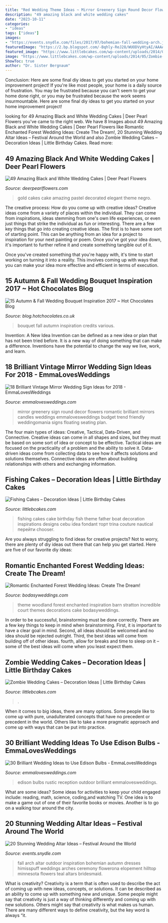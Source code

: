 ```yaml
---
title: "Red Wedding Theme Ideas ~ Mirror Greenery Sign Round Decor Flowers Romantic Brilliant Mirrors Candles Weddings Emmalovesweddings Budget Trend Friendly Weddingomania Signs Floating Seating Plan"
description: "49 amazing black and white wedding cakes"
date: "2023-10-11"
categories:
- "ideas"
tags: ["ideas"]
images:
- "https://events.snydle.com/files/2017/07/bohemian-fall-wedding-arch.jpg"
featuredImage: "https://2.bp.blogspot.com/-Bqhly-ReJ28/WUODVyHtyAI/AAAAAAAABhE/mJoKdhwiQpYnC9ToeopMH4E3UhQZVFyywCLcBGAs/s1600/Autumn_Fall_Wedding_Bouquet_ideas_9.jpg"
featured_image: "https://www.littlebcakes.com/wp-content/uploads/2014/05/Zombie-Wedding-Cake-Pictures.jpg"
image: "https://www.littlebcakes.com/wp-content/uploads/2014/05/Zombie-Wedding-Cake-Pictures.jpg"
ShowToc: true
author: "Dr. Sister Bergnaum"
---
```



Conclusion: Here are some final diy ideas to get you started on your home improvement project!
If you're like most people, your home is a daily source of frustration. You may be frustrated because you can't seem to get your home done right, or you may be frustrated because the work seems insurmountable. Here are some final diy ideas to get you started on your home improvement project!

	

		
looking for 49 Amazing Black and White Wedding Cakes | Deer Pearl Flowers you've came to the right web. We have 8 Images about 49 Amazing Black and White Wedding Cakes | Deer Pearl Flowers like Romantic Enchanted Forest Wedding Ideas: Create The Dream!, 20 Stunning Wedding Altar Ideas – Festival Around the World and also Zombie Wedding Cakes – Decoration Ideas | Little Birthday Cakes. Read more:
		
    
## 49 Amazing Black And White Wedding Cakes | Deer Pearl Flowers

<img loading=lazy src="http://www.deerpearlflowers.com/wp-content/uploads/2015/05/white-gold-and-black-omre-wedding-cake.jpg" onerror="this.onerror=null;this.src='https://tse3.mm.bing.net/th?id=OIP.TW2r4CU7giAC331U5E235AHaK8&amp;pid=15.1';" alt="49 Amazing Black and White Wedding Cakes | Deer Pearl Flowers">

_Source: deerpearlflowers.com_

>gold cakes cake amazing pastel decorated elegant theme negro. 

	

The creative process: How do you come up with creative ideas?
Creative ideas come from a variety of places within the individual. They can come from inspirations, ideas stemming from one's own life experiences, or even just things that strike the individual as fun or interesting. 
There are a few key things that go into creating creative ideas. The first is to have some sort of starting point. This can be anything from an idea for a project to inspiration for your next painting or poem. Once you've got your idea down, it's important to further refine it and create something tangible out of it. 

Once you've created something that you're happy with, it's time to start working on turning it into a reality. This involves coming up with ways that you can make your idea more effective and efficient in terms of execution.

    
## 15 Autumn &amp; Fall Wedding Bouquet Inspiration 2017 ~ Hot Chocolates Blog

<img loading=lazy src="https://2.bp.blogspot.com/-Bqhly-ReJ28/WUODVyHtyAI/AAAAAAAABhE/mJoKdhwiQpYnC9ToeopMH4E3UhQZVFyywCLcBGAs/s1600/Autumn_Fall_Wedding_Bouquet_ideas_9.jpg" onerror="this.onerror=null;this.src='https://tse3.mm.bing.net/th?id=OIP.OBvSaapFw1IiZb4Z6Zvc-QHaLH&amp;pid=15.1';" alt="15 Autumn &amp; Fall Wedding Bouquet Inspiration 2017 ~ Hot Chocolates Blog">

_Source: blog.hotchocolates.co.uk_

>bouquet fall autumn inspiration credits various. 

	

Invention: A New Idea
Invention can be defined as a new idea or plan that has not been tried before. It is a new way of doing something that can make a difference. Inventions have the potential to change the way we live, work, and learn.

    
## 18 Brilliant Vintage Mirror Wedding Sign Ideas For 2018 - EmmaLovesWeddings

<img loading=lazy src="http://emmalovesweddings.com/wp-content/uploads/2017/11/vintage-mirror-wedding-sign-ideas.jpg" onerror="this.onerror=null;this.src='https://tse4.mm.bing.net/th?id=OIP.y5EPYNY12GZJqff87TGOPQHaLH&amp;pid=15.1';" alt="18 Brilliant Vintage Mirror Wedding Sign Ideas for 2018 - EmmaLovesWeddings">

_Source: emmalovesweddings.com_

>mirror greenery sign round decor flowers romantic brilliant mirrors candles weddings emmalovesweddings budget trend friendly weddingomania signs floating seating plan. 

	

The four main types of ideas: Creative, Tactical, Data-Driven, and Connective.
Creative ideas can come in all shapes and sizes, but they must be based on some sort of idea or concept to be effective. Tactical ideas are focused on the practicality of a problem and the ability to solve it. Data-driven ideas come from collecting data to see how it affects solutions and solutions themselves. Connective ideas are often about building relationships with others and exchanging information.

    
## Fishing Cakes – Decoration Ideas | Little Birthday Cakes

<img loading=lazy src="http://www.littlebcakes.com/wp-content/uploads/2014/01/Fishing-Cakes-Images-768x1024.jpg" onerror="this.onerror=null;this.src='https://tse2.mm.bing.net/th?id=OIP.S3wlJN5qLFvpB1LYeXJyMwHaJ4&amp;pid=15.1';" alt="Fishing Cakes – Decoration Ideas | Little Birthday Cakes">

_Source: littlebcakes.com_

>fishing cakes cake birthday fish theme father boat decoration inspirations designs cebu idea fondant торт trina couture nautical перейти chooser. 

	

Are you always struggling to find ideas for creative projects? Not to worry, there are plenty of diy ideas out there that can help you get started. Here are five of our favorite diy ideas: 

    
## Romantic Enchanted Forest Wedding Ideas: Create The Dream!

<img loading=lazy src="https://bodasyweddings.com/wp-content/uploads/2017/03/woodland-wedding-theme-inspiration.jpg" onerror="this.onerror=null;this.src='https://tse4.mm.bing.net/th?id=OIP.eWiPIIvvtKjWYz3t96OhdgHaRF&amp;pid=15.1';" alt="Romantic Enchanted Forest Wedding Ideas: Create The Dream!">

_Source: bodasyweddings.com_

>theme woodland forest enchanted inspiration barn stratton incredible court themes decorations cake bodasyweddings. 

	

In order to be successful, brainstorming must be done correctly. There are a few key things to keep in mind when brainstorming. First, it is important to have a clear goal in mind. Second, all ideas should be welcomed and no idea should be rejected outright. Third, the best ideas will come from building off of other ideas. fourth, allow for breaks and time to sleep on it – some of the best ideas will come when you least expect them.

    
## Zombie Wedding Cakes – Decoration Ideas | Little Birthday Cakes

<img loading=lazy src="https://www.littlebcakes.com/wp-content/uploads/2014/05/Zombie-Wedding-Cake-Pictures.jpg" onerror="this.onerror=null;this.src='https://tse3.mm.bing.net/th?id=OIP.CVeafeXd66EFrYA4y4piSwHaLH&amp;pid=15.1';" alt="Zombie Wedding Cakes – Decoration Ideas | Little Birthday Cakes">

_Source: littlebcakes.com_

>. 

	

When it comes to big ideas, there are many options. Some people like to come up with pure, unadulterated concepts that have no precedent or precedent in the world. Others like to take a more pragmatic approach and come up with ways that can be put into practice. 

    
## 30 Brilliant Wedding Ideas To Use Edison Bulbs - EmmaLovesWeddings

<img loading=lazy src="https://emmalovesweddings.com/wp-content/uploads/2017/10/outdoor-rustic-wedding-reception-ideas.jpg" onerror="this.onerror=null;this.src='https://tse3.mm.bing.net/th?id=OIP.fZdrfC13ry4-yquBoRzX-QHaLH&amp;pid=15.1';" alt="30 Brilliant Wedding Ideas to Use Edison Bulbs - EmmaLovesWeddings">

_Source: emmalovesweddings.com_

>edison bulbs rustic reception outdoor brilliant emmalovesweddings. 

	

What are some ideas?
Some ideas for activities to keep your child engaged include: reading, math, science, coding,and watching TV. One idea is to make a game out of one of their favorite books or movies. Another is to go on a walking tour around the city.

    
## 20 Stunning Wedding Altar Ideas – Festival Around The World

<img loading=lazy src="https://events.snydle.com/files/2017/07/bohemian-fall-wedding-arch.jpg" onerror="this.onerror=null;this.src='https://tse4.mm.bing.net/th?id=OIP.NUjf_OXN0HEwIfOAkoEQ0wHaLI&amp;pid=15.1';" alt="20 Stunning Wedding Altar Ideas – Festival Around the World">

_Source: events.snydle.com_

>fall arch altar outdoor inspiration bohemian autumn dresses himisspuff weddings arches ceremony flowerona elopement hilltop minnesota flowers teal altars bridesmaid. 

	

What is creativity?
Creativity is a term that is often used to describe the act of coming up with new ideas, concepts, or solutions. It can be described as an ability to come up with something new and unique. Some people might say that creativity is just a way of thinking differently and coming up with new solutions. Others might say that creativity is what makes us human. There are many different ways to define creativity, but the key word is always “it.

